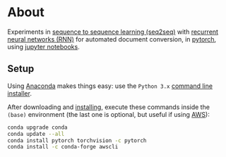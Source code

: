 # About

Experiments in [sequence to sequence learning (seq2seq)](https://towardsdatascience.com/sequence-to-sequence-learning-e0709eb9482d) with [recurrent neural networks (RNN)](https://en.wikipedia.org/wiki/Recurrent_neural_network) for automated document conversion, in [pytorch](https://pytorch.org/), using [jupyter notebooks](https://jupyter.org/).

## Setup

Using [Anaconda](https://www.anaconda.com) makes things easy: use the `Python 3.x` [command line installer](https://www.anaconda.com/products/individual).

After downloading and [installing](https://docs.anaconda.com/anaconda/install/), execute these commands inside the `(base)` environment (the last one is optional, but useful if using [AWS](https://aws.amazon.com/)):

```sh
conda upgrade conda
conda update --all
conda install pytorch torchvision -c pytorch
conda install -c conda-forge awscli 
```
